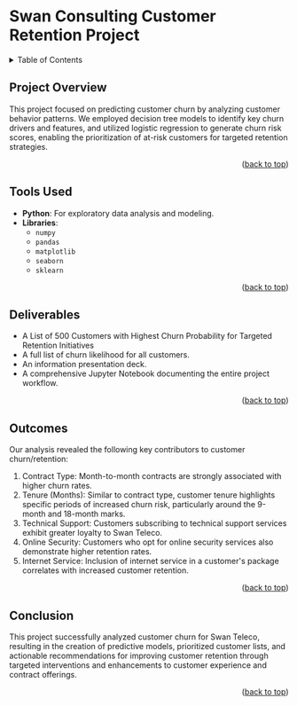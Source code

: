 <a id="readme-top"></a>

# Swan Consulting Customer Retention Project

<!-- TABLE OF CONTENTS -->
<details>
  <summary>Table of Contents</summary>
  <ol>
    <li>
      <a href="project-overview">Project Overview</a>
    </li>
    <li>
      <a href="#tools-used">Tools Used</a>
    </li>
    <li>
      <a href="#deliverables">Deliverables</a>
    </li>
    <li>
      <a href="#outcomes">Outcomes</a>
    </li>
    <li>
      <a href="#conclusion">Conclusion</a>
  </ol>
</details>



<!-- PROJECT OVERVIEW -->
## Project Overview

This project focused on predicting customer churn by analyzing customer behavior patterns. We employed decision tree models to identify key churn drivers and features, and utilized logistic regression to generate churn risk scores, enabling the prioritization of at-risk customers for targeted retention strategies.

<p align="right">(<a href="#readme-top">back to top</a>)</p>


<!-- Tools Used -->
## Tools Used

* **Python**: For exploratory data analysis and modeling.
* **Libraries**:
  * `numpy`
  * `pandas`
  * `matplotlib`
  * `seaborn`
  * `sklearn`

<p align="right">(<a href="#readme-top">back to top</a>)</p>



<!-- Deliverables -->
## Deliverables

* A List of 500 Customers with Highest Churn Probability for Targeted Retention Initiatives
* A full list of churn likelihood for all customers.
* An information presentation deck.
* A comprehensive Jupyter Notebook documenting the entire project workflow.


<p align="right">(<a href="#readme-top">back to top</a>)</p>



<!-- Outcomes -->
## Outcomes
Our analysis revealed the following key contributors to customer churn/retention:
1) Contract Type: Month-to-month contracts are strongly associated with higher churn rates.
2) Tenure (Months): Similar to contract type, customer tenure highlights specific periods of increased churn risk,
   particularly around the 9-month and 18-month marks.
4) Technical Support: Customers subscribing to technical support services exhibit greater loyalty to Swan Teleco.
5) Online Security: Customers who opt for online security services also demonstrate higher retention rates.
6) Internet Service: Inclusion of internet service in a customer's package correlates with increased customer retention.


<p align="right">(<a href="#readme-top">back to top</a>)</p>



<!-- Conclusion -->
## Conclusion

This project successfully analyzed customer churn for Swan Teleco, resulting in the creation of predictive models, prioritized customer lists, and actionable recommendations for improving customer retention through targeted interventions and enhancements to customer experience and contract offerings.

<p align="right">(<a href="#readme-top">back to top</a>)</p>
